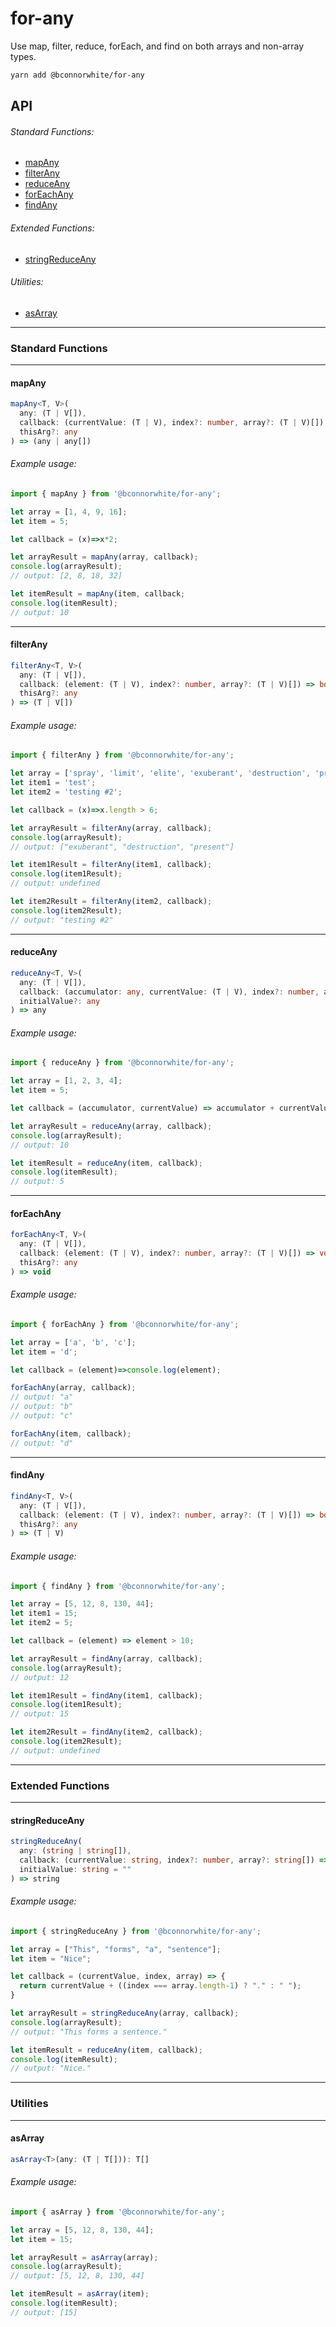 # for-any

Use map, filter, reduce, forEach, and find on both arrays and non-array types.

```bash
yarn add @bconnorwhite/for-any
```

## API

###### Standard Functions:

- [mapAny](#mapAny)  
- [filterAny](#filterAny)  
- [reduceAny](#reduceAny)  
- [forEachAny](#forEachAny)  
- [findAny](#findAny)

###### Extended Functions:

- [stringReduceAny](#stringReduceAny)

###### Utilities:

- [asArray](#asArray)

---
### Standard Functions
---

#### mapAny

```ts
mapAny<T, V>(
  any: (T | V[]),
  callback: (currentValue: (T | V), index?: number, array?: (T | V)[]) => any,
  thisArg?: any
) => (any | any[])
```

###### Example usage:

```js
import { mapAny } from '@bconnorwhite/for-any';

let array = [1, 4, 9, 16];
let item = 5;

let callback = (x)=>x*2;

let arrayResult = mapAny(array, callback);
console.log(arrayResult);
// output: [2, 8, 18, 32]

let itemResult = mapAny(item, callback;
console.log(itemResult);
// output: 10
```

---

#### filterAny

```ts
filterAny<T, V>(
  any: (T | V[]),
  callback: (element: (T | V), index?: number, array?: (T | V)[]) => boolean,
  thisArg?: any
) => (T | V[])
```

###### Example usage:

```js
import { filterAny } from '@bconnorwhite/for-any';

let array = ['spray', 'limit', 'elite', 'exuberant', 'destruction', 'present'];
let item1 = 'test';
let item2 = 'testing #2';

let callback = (x)=>x.length > 6;

let arrayResult = filterAny(array, callback);
console.log(arrayResult);
// output: ["exuberant", "destruction", "present"]

let item1Result = filterAny(item1, callback);
console.log(item1Result);
// output: undefined

let item2Result = filterAny(item2, callback);
console.log(item2Result);
// output: "testing #2"
```

---

#### reduceAny

```ts
reduceAny<T, V>(
  any: (T | V[]),
  callback: (accumulator: any, currentValue: (T | V), index?: number, array?: (T | V)[]) => any,
  initialValue?: any
) => any
```

###### Example usage:

```js
import { reduceAny } from '@bconnorwhite/for-any';

let array = [1, 2, 3, 4];
let item = 5;

let callback = (accumulator, currentValue) => accumulator + currentValue;

let arrayResult = reduceAny(array, callback);
console.log(arrayResult);
// output: 10

let itemResult = reduceAny(item, callback);
console.log(itemResult);
// output: 5
```

---

#### forEachAny

```ts
forEachAny<T, V>(
  any: (T | V[]),
  callback: (element: (T | V), index?: number, array?: (T | V)[]) => void,
  thisArg?: any
) => void
```

###### Example usage:

```js
import { forEachAny } from '@bconnorwhite/for-any';

let array = ['a', 'b', 'c'];
let item = 'd';

let callback = (element)=>console.log(element);

forEachAny(array, callback);
// output: "a"
// output: "b"
// output: "c"

forEachAny(item, callback);
// output: "d"
```

---

#### findAny

```ts
findAny<T, V>(
  any: (T | V[]),
  callback: (element: (T | V), index?: number, array?: (T | V)[]) => boolean,
  thisArg?: any
) => (T | V)
```

###### Example usage:

```js
import { findAny } from '@bconnorwhite/for-any';

let array = [5, 12, 8, 130, 44];
let item1 = 15;
let item2 = 5;

let callback = (element) => element > 10;

let arrayResult = findAny(array, callback);
console.log(arrayResult);
// output: 12

let item1Result = findAny(item1, callback);
console.log(item1Result);
// output: 15

let item2Result = findAny(item2, callback);
console.log(item2Result);
// output: undefined
```
---
### Extended Functions
---

#### stringReduceAny

```ts
stringReduceAny(
  any: (string | string[]),
  callback: (currentValue: string, index?: number, array?: string[]) => string,
  initialValue: string = ""
) => string
```

###### Example usage:

```js
import { stringReduceAny } from '@bconnorwhite/for-any';

let array = ["This", "forms", "a", "sentence"];
let item = "Nice";

let callback = (currentValue, index, array) => {
  return currentValue + ((index === array.length-1) ? "." : " ");
}

let arrayResult = stringReduceAny(array, callback);
console.log(arrayResult);
// output: "This forms a sentence."

let itemResult = reduceAny(item, callback);
console.log(itemResult);
// output: "Nice."
```


---
### Utilities
---

#### asArray

```ts
asArray<T>(any: (T | T[])): T[]
```

###### Example usage:

```js
import { asArray } from '@bconnorwhite/for-any';

let array = [5, 12, 8, 130, 44];
let item = 15;

let arrayResult = asArray(array);
console.log(arrayResult);
// output: [5, 12, 8, 130, 44]

let itemResult = asArray(item);
console.log(itemResult);
// output: [15]
```
